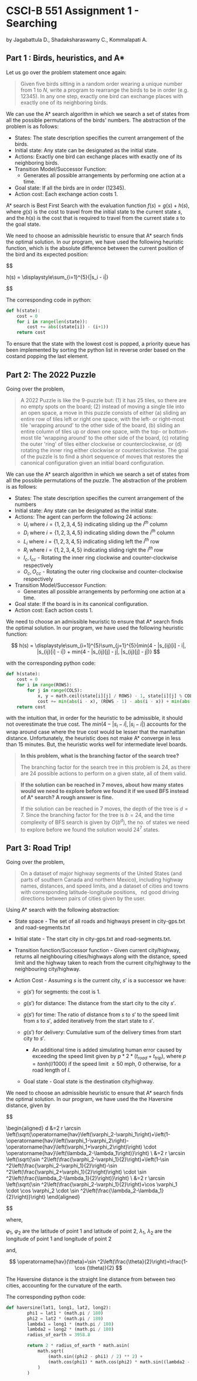 # CSCI-B 551 Assignment 1 - Searching

by Jagabattula D., Shadaksharaswamy C., Kommalapati A.

## Part 1 : Birds, heuristics, and A*
Let us go over the problem statement once again:
> Given five birds sitting in a random order wearing a unique number from $1$ to $N$, write a program to rearrange the birds to be in order (e.g. $12345$). In any one step, exactly one bird can exchange places with exactly one of its neighboring birds.

We can use the A* search algorithm in which we search a set of states from all the possible permutations of the birds' numbers. The abstraction of the problem is as follows:

- States: The state description specifies the current arrangement of the birds.
- Initial state: Any state can be designated as the initial state.
- Actions: Exactly one bird can exchange places with exactly one of its neighboring birds.
- Transition Model/Successor Function: 
    - Generates all possible arrangements by performing one action at a time.
- Goal state: If all the birds are in order ($12345$).
- Action cost: Each exchange action costs $1$.

A* search is Best First Search with the evaluation function $f(s)=g(s)+h(s)$, where $g(s)$ is the cost to travel from the initial state to the current state $s$, and the $h(s)$ is the cost that is required to travel from the current state  $s$ to the goal state.

We need to choose an admissible heuristic to ensure that A* search finds the optimal solution. In our program, we have used the following heuristic function, which is the absolute difference between the current position of the bird and its expected position:

$$

h(s) = \displaystyle\sum_{i=1}^{5}{|s_i - i|}

$$

The corresponding code in python:

```python
def h(state):
    cost = 0
    for i in range(len(state)):
        cost += abs((state[i]) - (i+1))
    return cost
```

To ensure that the state with the lowest cost is popped, a priority queue has been implemented by sorting the python list in reverse order based on the costand popping the last element.

## Part 2: The 2022 Puzzle

Going over the problem, 
> A 2022 Puzzle is like the 9-puzzle but: (1) it has 25 tiles, so there are no empty spots on the board; (2) instead of moving a single tile into an open space, a move in this puzzle consists of either (a) sliding an entire row of tiles left or right one space, with the left- or right-most tile 'wrapping around' to the other side of the board, (b) sliding an entire column of tiles up or down one space, with the top- or bottom-most tile 'wrapping around' to the other side of the board, (c) rotating the outer 'ring' of tiles either clockwise or counterclockwise, or (d) rotating the inner ring either clockwise or counterclockwise. The goal of the puzzle is to find a short sequence of moves that restores the canonical configuration given an initial board configuration.

We can use the A* search algorithm in which we search a set of states from all the possible permutations of the puzzle. The abstraction of the problem is as follows:

- States: The state description specifies the current arrangement of the numbers
- Initial state: Any state can be designated as the initial state.
- Actions: The agent can perform the following 24 actions:
    - $U_i$ where $i = \{1, 2, 3, 4, 5\}$ indicating sliding up the $i^{th}$ column
    - $D_i$ where $i = \{1, 2, 3, 4, 5\}$ indicating sliding down the $i^{th}$ column
    - $L_i$ where $i = \{1, 2, 3, 4, 5\}$ indicating sliding left the $i^{th}$ row
    - $R_i$ where $i = \{1, 2, 3, 4, 5\}$ indicating sliding right the $i^{th}$ row
    - $I_c, I_{cc}$ - Rotating the inner ring clockwise and counter-clockwise respectively
    - $O_c, O_{cc}$ - Rotating the outer ring clockwise and counter-clockwise respectively
- Transition Model/Successor Function: 
    - Generates all possible arrangements by performing one action at a time.
- Goal state: If the board is in its canonical configuration.
- Action cost: Each action costs $1$.

We need to choose an admissible heuristic to ensure that A* search finds the optimal solution. In our program, we have used the following heuristic function:

$$
h(s) = \displaystyle\sum_{i=1}^{5}\sum_{j=1}^{5}{min(4 - |s_{ij}[i] - i|, |s_{ij}[i] - i|) + min(4 - |s_{ij}[j] - j|, |s_{ij}[j] - j|)}
$$

with the corresponding python code:

```python
def h(state):
    cost = 0
    for i in range(ROWS):
        for j in range(COLS):
            x, y = math.ceil(state[i][j] / ROWS) - 1, state[i][j] % COLS - 1
            cost += min(abs(i - x), (ROWS - 1) - abs(i - x)) + min(abs(j - y), (COLS - 1) - abs(j - y))
    return cost
```

with the intuition that, in order for the heuristic to be admissible, it should not overestimate the true cost. The $min(4 - |s_i - i|, |s_i - i|)$ accounts for the wrap around case where the true cost would be lesser that the manhattan distance. Unfortunately, the heuristic does not make A* converge in less than 15 minutes. But, the heuristic works well for intermediate level boards.

> **In this problem, what is the branching factor of the search tree?**
>
> The branching factor for the search tree in this problem is 24, as there are 24 possible actions to perform on a given state, all of them valid.

> **If the solution can be reached in 7 moves, about how many states would we need to explore before we found it if we used BFS instead of A\* search? A rough answer is fine.**
>
> If the solution can be reached in 7 moves, the depth of the tree is $d=7$. Since the branching factor for the tree is $b=24$, and the time complexity of BFS search is given by $O(b^d)$, the no. of states we need to explore before we found the solution would $24^7$ states.

## Part 3: Road Trip!

Going over the problem,

> On a dataset of major highway segments of the United States (and parts of southern Canada and northern Mexico), including highway names, distances, and speed limits, and a dataset of cities and towns with corresponding latitude-longitude positions,  nd good driving directions between pairs of cities given by the user.

Using A* search with the following abstraction:

- State space - The set of all roads and highways present in city-gps.txt and road-segments.txt

- Initial state - The start city in city-gps.txt and road-segments.txt.

- Transition function/Successor function - Given current city/highway, returns all neighbouring cities/highways along with the distance, speed limit and the highway taken to reach from the current city/highway to the neighbouring city/highway.

- Action Cost - Assuming $s$ is the current city, $s'$ is a successor we have:

    - $g(s')$ for segments: the cost is $1$.

    - $g(s')$ for distance: The distance from the start city to the city $s'$.

    - $g(s')$ for time: The ratio of distance from $s$ to $s'$ to the speed limit from $s$ to $s'$, added iteratively from the start state to $s'$.

    - $g(s')$ for delivery: Cumulative sum of the delivery times from start city to $s'$.

        - An additional time is added simulating human error caused by exceeding the speed limit given by $p * 2 * (t_{road} + t_{trip})$, where $p = tanh(l/1000)$ if the speed limit $\geq 50$ mph, $0$ otherwise, for a road length of $l$.

    - Goal state - Goal state is the destination city/highway.


        
We need to choose an admissible heuristic to ensure that A* search finds the optimal solution. In our program, we have used the the Haversine distance, given by

$$

\begin{aligned}
d &=2 r \arcsin \left(\sqrt{\operatorname{hav}\left(\varphi_2-\varphi_1\right)+\left(1-\operatorname{hav}\left(\varphi_1-\varphi_2\right)-\operatorname{hav}\left(\varphi_1+\varphi_2\right)\right) \cdot \operatorname{hav}\left(\lambda_2-\lambda_1\right)}\right) \\
&=2 r \arcsin \left(\sqrt{\sin ^2\left(\frac{\varphi_2-\varphi_1}{2}\right)+\left(1-\sin ^2\left(\frac{\varphi_2-\varphi_1}{2}\right)-\sin ^2\left(\frac{\varphi_2+\varphi_1}{2}\right)\right) \cdot \sin ^2\left(\frac{\lambda_2-\lambda_1}{2}\right)}\right) \\
&=2 r \arcsin \left(\sqrt{\sin ^2\left(\frac{\varphi_2-\varphi_1}{2}\right)+\cos \varphi_1 \cdot \cos \varphi_2 \cdot \sin ^2\left(\frac{\lambda_2-\lambda_1}{2}\right)}\right)
\end{aligned}

$$

where,

$φ_1$, $φ_2$ are the latitude of point 1 and latitude of point 2, $λ_1$, $λ_2$ are the longitude of point 1 and longitude of point 2

and,

$$
\operatorname{hav}(\theta)=\sin ^2\left(\frac{\theta}{2}\right)=\frac{1-\cos (\theta)}{2}
$$

  The Haversine distance is the straight line distance from between two cities, accounting for the curvature of the earth.

The corresponding python code:

```python
def haversine(lat1, long1, lat2, long2):
        phi1 = lat1 * (math.pi / 180)
        phi2 = lat2 * (math.pi / 180)
        lambda1 = long1 * (math.pi / 180)
        lambda2 = long2 * (math.pi / 180)
        radius_of_earth = 3958.8

        return 2 * radius_of_earth * math.asin(
            math.sqrt(
                (math.sin((phi2 - phi1) / 2) ** 2) + 
                (math.cos(phi1) * math.cos(phi2) * math.sin((lambda2 - lambda1) / 2) ** 2)
            )
        )
```
